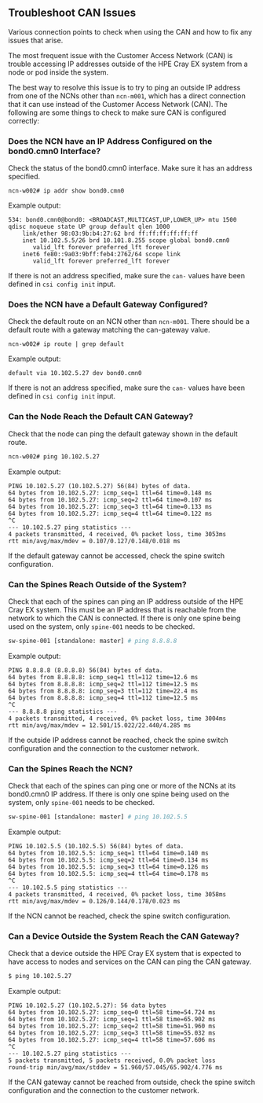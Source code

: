 ## Troubleshoot CAN Issues

Various connection points to check when using the CAN and how to fix any issues that arise.

The most frequent issue with the Customer Access Network \(CAN\) is trouble accessing IP addresses outside of the HPE Cray EX system from a node or pod inside the system.

The best way to resolve this issue is to try to ping an outside IP address from one of the NCNs other than `ncn-m001`, which has a direct connection that it can use instead of the Customer Access Network \(CAN\). The following are some things to check to make sure CAN is configured correctly:

### Does the NCN have an IP Address Configured on the bond0.cmn0 Interface?

Check the status of the bond0.cmn0 interface. Make sure it has an address specified.

```
ncn-w002# ip addr show bond0.cmn0
```

Example output:

```
534: bond0.cmn0@bond0: <BROADCAST,MULTICAST,UP,LOWER_UP> mtu 1500 qdisc noqueue state UP group default qlen 1000
    link/ether 98:03:9b:b4:27:62 brd ff:ff:ff:ff:ff:ff
    inet 10.102.5.5/26 brd 10.101.8.255 scope global bond0.cmn0
       valid_lft forever preferred_lft forever
    inet6 fe80::9a03:9bff:feb4:2762/64 scope link
       valid_lft forever preferred_lft forever
```

If there is not an address specified, make sure the `can-` values have been defined in `csi config init` input.

### Does the NCN have a Default Gateway Configured?

Check the default route on an NCN other than `ncn-m001`. There should be a default route with a gateway matching the can-gateway value.

```screen
ncn-w002# ip route | grep default
```

Example output:

```
default via 10.102.5.27 dev bond0.cmn0
```

If there is not an address specified, make sure the `can-` values have been defined in `csi config init` input.

### Can the Node Reach the Default CAN Gateway?

Check that the node can ping the default gateway shown in the default route.

```bash
ncn-w002# ping 10.102.5.27
```

Example output:

```
PING 10.102.5.27 (10.102.5.27) 56(84) bytes of data.
64 bytes from 10.102.5.27: icmp_seq=1 ttl=64 time=0.148 ms
64 bytes from 10.102.5.27: icmp_seq=2 ttl=64 time=0.107 ms
64 bytes from 10.102.5.27: icmp_seq=3 ttl=64 time=0.133 ms
64 bytes from 10.102.5.27: icmp_seq=4 ttl=64 time=0.122 ms
^C
--- 10.102.5.27 ping statistics ---
4 packets transmitted, 4 received, 0% packet loss, time 3053ms
rtt min/avg/max/mdev = 0.107/0.127/0.148/0.018 ms
```

If the default gateway cannot be accessed, check the spine switch configuration.

### Can the Spines Reach Outside of the System?

Check that each of the spines can ping an IP address outside of the HPE Cray EX system. This must be an IP address that is reachable from the network to which the CAN is connected. If there is only one spine being used on the system, only `spine-001` needs to be checked.

```bash
sw-spine-001 [standalone: master] # ping 8.8.8.8
```

Example output:

```
PING 8.8.8.8 (8.8.8.8) 56(84) bytes of data.
64 bytes from 8.8.8.8: icmp_seq=1 ttl=112 time=12.6 ms
64 bytes from 8.8.8.8: icmp_seq=2 ttl=112 time=12.5 ms
64 bytes from 8.8.8.8: icmp_seq=3 ttl=112 time=22.4 ms
64 bytes from 8.8.8.8: icmp_seq=4 ttl=112 time=12.5 ms
^C
--- 8.8.8.8 ping statistics ---
4 packets transmitted, 4 received, 0% packet loss, time 3004ms
rtt min/avg/max/mdev = 12.501/15.022/22.440/4.285 ms
```

If the outside IP address cannot be reached, check the spine switch configuration and the connection to the customer network.

### Can the Spines Reach the NCN?

Check that each of the spines can ping one or more of the NCNs at its bond0.cmn0 IP address. If there is only one spine being used on the system, only `spine-001` needs to be checked.

```bash
sw-spine-001 [standalone: master] # ping 10.102.5.5
```

Example output:

```
PING 10.102.5.5 (10.102.5.5) 56(84) bytes of data.
64 bytes from 10.102.5.5: icmp_seq=1 ttl=64 time=0.140 ms
64 bytes from 10.102.5.5: icmp_seq=2 ttl=64 time=0.134 ms
64 bytes from 10.102.5.5: icmp_seq=3 ttl=64 time=0.126 ms
64 bytes from 10.102.5.5: icmp_seq=4 ttl=64 time=0.178 ms
^C
--- 10.102.5.5 ping statistics ---
4 packets transmitted, 4 received, 0% packet loss, time 3058ms
rtt min/avg/max/mdev = 0.126/0.144/0.178/0.023 ms
```

If the NCN cannot be reached, check the spine switch configuration.

### Can a Device Outside the System Reach the CAN Gateway?

Check that a device outside the HPE Cray EX system that is expected to have access to nodes and services on the CAN can ping the CAN gateway.

```bash
$ ping 10.102.5.27
```

Example output:

```
PING 10.102.5.27 (10.102.5.27): 56 data bytes
64 bytes from 10.102.5.27: icmp_seq=0 ttl=58 time=54.724 ms
64 bytes from 10.102.5.27: icmp_seq=1 ttl=58 time=65.902 ms
64 bytes from 10.102.5.27: icmp_seq=2 ttl=58 time=51.960 ms
64 bytes from 10.102.5.27: icmp_seq=3 ttl=58 time=55.032 ms
64 bytes from 10.102.5.27: icmp_seq=4 ttl=58 time=57.606 ms
^C
--- 10.102.5.27 ping statistics ---
5 packets transmitted, 5 packets received, 0.0% packet loss
round-trip min/avg/max/stddev = 51.960/57.045/65.902/4.776 ms
```

If the CAN gateway cannot be reached from outside, check the spine switch configuration and the connection to the customer network.



